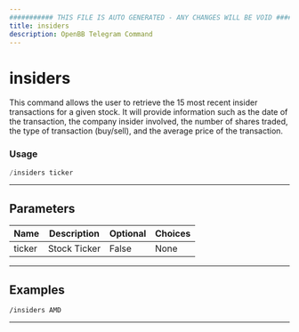```yaml
---
########### THIS FILE IS AUTO GENERATED - ANY CHANGES WILL BE VOID ###########
title: insiders
description: OpenBB Telegram Command
---
```


# insiders

This command allows the user to retrieve the 15 most recent insider transactions for a given stock. It will provide information such as the date of the transaction, the company insider involved, the number of shares traded, the type of transaction (buy/sell), and the average price of the transaction.

### Usage

```python wordwrap
/insiders ticker
```

---

## Parameters

| Name | Description | Optional | Choices |
| ---- | ----------- | -------- | ------- |
| ticker | Stock Ticker | False | None |


---

## Examples

```
/insiders AMD
```

---

